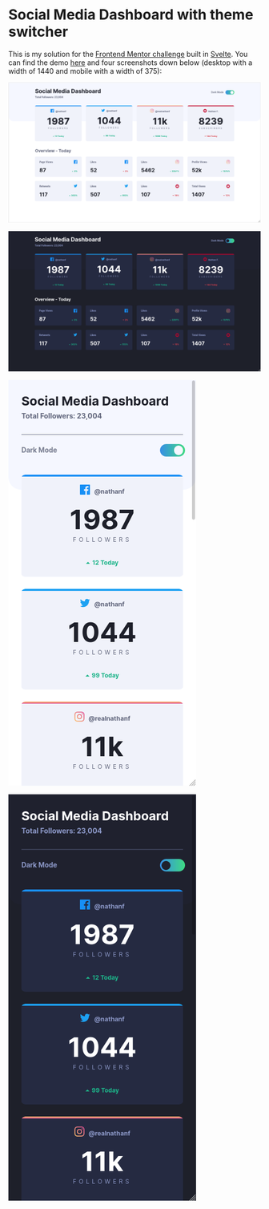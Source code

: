 # Social Media Dashboard with theme switcher

This is my solution for the [Frontend Mentor challenge](https://www.frontendmentor.io/challenges/social-media-dashboard-with-theme-switcher-6oY8ozp_H) built in [Svelte](https://svelte.dev/).
You can find the demo [here](https://eloquent-saha-870ace.netlify.app/) and four screenshots down below (desktop with a width of 1440 and mobile with a width of 375):

![](public/assets/readme_img/social_media_dashboard_white.png)

![](public/assets/readme_img/social_media_dashboard_black.png)

![](public/assets/readme_img/social_media_dashboard_white_mobile.png)

![](public/assets/readme_img/social_media_dashboard_black_mobile.png)
